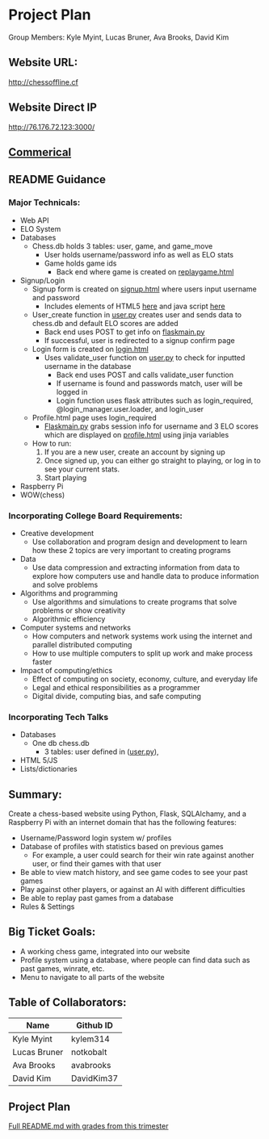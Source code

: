 # Project Plan
Group Members: Kyle Myint, Lucas Bruner, Ava Brooks, David Kim
    
## Website URL: 
http://chessoffline.cf

## Website Direct IP
http://76.176.72.123:3000/

## [Commerical](https://www.youtube.com/watch?v=6gtWMTjAztI)

## README Guidance 
### Major Technicals:
* Web API
* ELO System
* Databases
    * Chess.db holds 3 tables: user, game, and game_move
        * User holds username/password info as well as ELO stats
        * Game holds game ids
            * Back end where game is created on [replaygame.html](https://github.com/kylem314/P5-Gim-Vamps-Project/blob/main/replaygamehtml.py#L18-L34)
* Signup/Login
    * Signup form is created on [signup.html](https://github.com/kylem314/P5-Gim-Vamps-Project/blob/main/templates/signup.html) where users input username and password
        * Includes elements of HTML5 [here](https://github.com/kylem314/P5-Gim-Vamps-Project/blob/main/templates/signup.html#L14) and java script [here](https://github.com/kylem314/P5-Gim-Vamps-Project/blob/main/templates/signup.html#L33-L45)
    * User_create function in [user.py](https://github.com/kylem314/P5-Gim-Vamps-Project/blob/main/user.py#L30-L35) creates user and sends data to chess.db and default ELO scores are added
        * Back end uses POST to get info on [flaskmain.py](https://github.com/kylem314/P5-Gim-Vamps-Project/blob/main/flaskmain.py#L111-L121)
        * If successful, user is redirected to a signup confirm page
    * Login form is created on [login.html](https://github.com/kylem314/P5-Gim-Vamps-Project/blob/main/templates/login.html)
        * Uses validate_user function on [user.py](https://github.com/kylem314/P5-Gim-Vamps-Project/blob/main/user.py#L46-L53) to check for inputted username in the database
            * Back end uses POST and calls validate_user function
            * If username is found and passwords match, user will be logged in
            * Login function uses flask attributes such as login_required, @login_manager.user.loader, and login_user
    * Profile.html page uses login_required
        * [Flaskmain.py](https://github.com/kylem314/P5-Gim-Vamps-Project/blob/main/flaskmain.py#L74-L77) grabs session info for username and 3 ELO scores which are displayed on [profile.html](https://github.com/kylem314/P5-Gim-Vamps-Project/blob/main/templates/profile.html) using jinja variables
    * How to run:
        1. If you are a new user, create an account by signing up
        2. Once signed up, you can either go straight to playing, or log in to see your current stats. 
        3. Start playing
* Raspberry Pi
* WOW(chess)

### Incorporating College Board Requirements: 
* Creative development
   * Use collaboration and program design and development to learn how these 2 topics are very important to creating programs
* Data
   * Use data compression and extracting information from data to explore how computers use and handle data to produce information and solve problems
* Algorithms and programming
   * Use algorithms and simulations to create programs that solve problems or show creativity
   * Algorithmic efficiency 
* Computer systems and networks
   * How computers and network systems work using the internet and parallel distributed computing
   * How to use multiple computers to split up work and make process faster
* Impact of computing/ethics
   * Effect of computing on society, economy, culture, and everyday life
   * Legal and ethical responsibilities as a programmer
   * Digital divide, computing bias, and safe computing

### Incorporating Tech Talks
* Databases
    * One db chess.db
        * 3 tables: user defined in ([user.py](https://github.com/kylem314/P5-Gim-Vamps-Project/blob/main/user.py#L12-L22)), 
* HTML 5/JS
* Lists/dictionaries



## Summary: 
Create a chess-based website using Python, Flask, SQLAlchamy, and a Raspberry Pi with an internet domain that has the following features:
* Username/Password login system w/ profiles
* Database of profiles with statistics based on previous games
    * For example, a user could search for their win rate against another user, or find their games with that user
* Be able to view match history, and see game codes to see your past games
* Play against other players, or against an AI with different difficulties
* Be able to replay past games from a database
* Rules & Settings

## Big Ticket Goals:
* A working chess game, integrated into our website
* Profile system using a database, where people can find data such as past games, winrate, etc.
* Menu to navigate to all parts of the website


## Table of Collaborators:
| Name | Github ID |
| ------------- | ----------- | 
|Kyle Myint | kylem314 |
|Lucas Bruner | notkobalt |
|Ava Brooks | avabrooks |
|David Kim | DavidKim37 |

## Project Plan 
[Full README.md with grades from this trimester](https://docs.google.com/document/d/1ksmFpIRDhS-dvuICdMOBlyGIHcLlXs96FeMo1Ji3Azw/edit#heading=h.lgigd2ujewnv)





